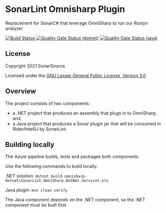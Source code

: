 SonarLint Omnisharp Plugin
==============
Replacement for SonarC# that leverage OmniSharp to run our Roslyn analyzer

[![Build Status](https://dev.azure.com/sonarsource/DotNetTeam%20Project/_apis/build/status/sonarlint/SonarLint%20OmniSharp?repoName=SonarSource%2Fsonarlint-omnisharp&branchName=master)](https://dev.azure.com/sonarsource/DotNetTeam%20Project/_build/latest?definitionId=118&repoName=SonarSource%2Fsonarlint-omnisharp&branchName=master)
[![Quality Gate Status (dotnet)](https://next.sonarqube.com/sonarqube/api/project_badges/measure?project=sonarlint-omnisharp-dotnet&metric=alert_status&token=8df1ef6c2932894736b31de4b75e9a99deca0afb)](https://next.sonarqube.com/sonarqube/dashboard?id=sonarlint-omnisharp-dotnet)
[![Quality Gate Status (java)](https://next.sonarqube.com/sonarqube/api/project_badges/measure?project=org.sonarsource.sonarlint.omnisharp%3Asonarlint-omnisharp-parent&metric=alert_status&token=177424623401146d0d058846c561536e247d3ed6)](https://next.sonarqube.com/sonarqube/dashboard?id=org.sonarsource.sonarlint.omnisharp%3Asonarlint-omnisharp-parent)


License
-------

Copyright 2021 SonarSource.

Licensed under the [GNU Lesser General Public License, Version 3.0](http://www.gnu.org/licenses/lgpl.txt)

Overview
--------
The project consists of two components:
* a .NET project that produces an assembly that plugs in to OmniSharp, and 
* a Java project that produces a Sonar plugin jar that will be consumed in Rider/IntelliJ by SonarLint.


Building locally
----------------
The Azure pipeline builds, tests and packages both components.

Use the following commands to build locally:

.NET solution:
`dotnet build omnisharp-dotnet\SonarLint.OmniSharp.DotNet.Services.sln`

Java plugin:
`mvn clean verify`

The Java component depends on the .NET component, so the .NET component must be built first.
